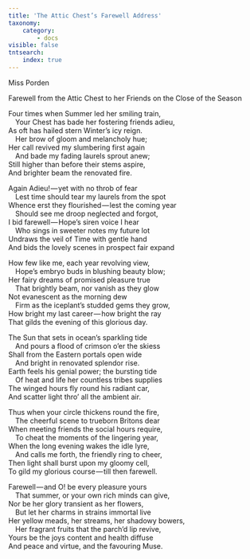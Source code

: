 ```yaml
---
title: 'The Attic Chest’s Farewell Address'
taxonomy:
    category:
        - docs
visible: false
tntsearch:
    index: true
---
```


<div class="author">Miss Porden</div>  

<span class="title">Farewell from the Attic Chest to her Friends on the Close of the Season</span>

Four times when Summer led her smiling train,  
&emsp;Your Chest has bade her fostering friends adieu,  
As oft has hailed stern Winter’s icy reign.  
&emsp;Her brow of gloom and melancholy hue;  
Her call revived my slumbering first again  
&emsp;And bade my fading laurels sprout anew;  
Still higher than before their stems aspire,  
And brighter beam the renovated fire.  


Again Adieu! — yet with no throb of fear  
&emsp;Lest time should tear my laurels from the spot  
Whence erst they flourished — lest the coming year  
&emsp;Should see me droop neglected and forgot,  
I bid farewell — Hope’s siren voice I hear  
&emsp;Who sings in sweeter notes my future lot  
Undraws the veil of Time with gentle hand  
And bids the lovely scenes in prospect fair expand  

How few like me, each year revolving view,  
&emsp;Hope’s embryo buds in blushing beauty blow;  
Her fairy dreams of promised pleasure true  
&emsp;That brightly beam, nor vanish as they glow  
Not evanescent as the morning dew  
&emsp;Firm as the iceplant’s studded gems they grow,  
How bright my last career — how bright the ray  
That gilds the evening of this glorious day.  

The Sun that sets in ocean’s sparkling tide  
&emsp;And pours a flood of crimson o’er the skiess  
Shall from the Eastern portals open wide  
&emsp;And bright in renovated splendor rise.  
Earth feels his genial power; the bursting tide  
&emsp;Of heat and life her countless tribes supplies  
The winged hours fly round his radiant car,  
And scatter light thro’ all the ambient air.

Thus when your circle thickens round the fire,  
&emsp;The cheerful scene to trueborn Britons dear  
When meeting friends the social hours require,  
&emsp;To cheat the moments of the lingering year,  
When the long evening wakes the idle lyre,  
&emsp;And calls me forth, the friendly ring to cheer,  
Then light shall burst upon my gloomy cell,  
To gild my glorious course — till then farewell.  

Farewell — and O! be every pleasure yours  
&emsp;That summer, or your own rich minds can give,  
Nor be her glory transient as her flowers,  
&emsp;But let her charms in strains immortal live  
Her yellow meads, her streams, her shadowy bowers,  
&emsp;Her fragrant fruits that the parch’d lip revive,  
Yours be the joys content and health diffuse  
And peace and virtue, and the favouring Muse.